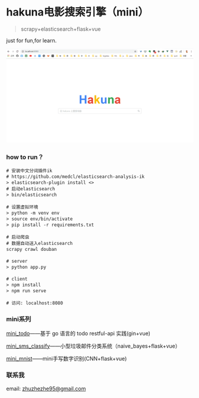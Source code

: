 # hakuna电影搜索引擎（mini）
> scrapy+elasticsearch+flask+vue

just for fun,for learn.

![hakuna](hakuna.gif)

### how to run？
```
# 安装中文分词插件ik
# https://github.com/medcl/elasticsearch-analysis-ik
> elasticsearch-plugin install <>
# 启动elasticsearch
> bin/elasticsearch

# 设置虚拟环境
> python -m venv env
> source env/bin/activate
> pip install -r requirements.txt

# 启动爬虫
# 数据自动送入elasticsearch
scrapy crawl douban

# server
> python app.py

# client
> npm install
> npm run serve

# 访问: localhost:8080
```

### mini系列
[mini_todo](https://github.com/shiniao/mini_todo)——基于 go 语言的 todo restful-api 实践(gin+vue)

[mini_sms_classify](https://github.com/shiniao/mini_sms_classify)——小型垃圾邮件分类系统（naive_bayes+flask+vue）

[mini_mnist](https://github.com/shiniao/mini_mnist)——mini手写数字识别(CNN+flask+vue)

### 联系我
email: zhuzhezhe95@gmail.com
